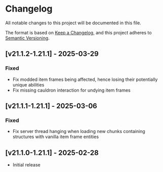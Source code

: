 # Changelog
All notable changes to this project will be documented in this file.

The format is based on [Keep a Changelog](https://keepachangelog.com/en/1.0.0/),
and this project adheres to [Semantic Versioning](https://semver.org/spec/v2.0.0.html).

## [v21.1.2-1.21.1] - 2025-03-29
### Fixed
- Fix modded item frames being affected, hence losing their potentially unique abilities
- Fix missing cauldron interaction for undying item frames

## [v21.1.1-1.21.1] - 2025-03-06
### Fixed
- Fix server thread hanging when loading new chunks containing structures with vanilla item frame entities

## [v21.1.0-1.21.1] - 2025-02-28
- Initial release
